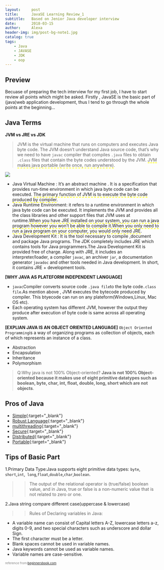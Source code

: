 ```yaml
---
layout:     post
title:      JavaSE Learning Review_1
subtitle:   Based on Jenior Java developer interview 
date:       2018-03-15
author:     Alexa
header-img: img/post-bg-note1.jpg
catalog: true
tags:
    - Java
    - JAVASE
    - JDK
    - oop
---
```


## Preview

Becuase of preparing the tech interview for my first job, I have to start review all points which might be asked. Firstly , JavaSE is the basic part of (java)web application development, thus I tend to go through the whole points at the beginning...

## Java Terms

**JVM vs JRE vs JDK** 

>JVM is the virtual machine that runs on computers and executes Java byte code. The JVM doesn’t understand Java source code, that’s why we need to have `javac` compiler that compiles `.java` files to obtain `.class` files that contain the byte codes understood by the JVM. <span style="border-bottom:2px dashed yellow;">JVM makes java portable (write once, run anywhere)</span>. 

![](https://beginnersbook.com/wp-content/uploads/2013/05/JVM.jpg)
* Java Virtual Machine : It’s an abstract machine . It is a specification that provides run-time environment in which java byte code can be executed. <span style="border-bottom:2px dashed yellow;">The primary function of JVM is to execute the byte code produced by compiler</span>.
* Java Runtime Environment: it refers to a runtime environment in which java byte code can be executed. It implements the JVM and provides all the class libraries and other support files that JVM uses at runtime.<span style="border-bottom:2px dashed yellow;">When you have JRE installed on your system, you can run a java program however you won’t be able to compile it.When you only need to run a java program on your computer,  you would only need JRE</span>. 
* Java Development Kit : It is the tool necessary to compile ,document and package Java programs. The JDK completely includes JRE which contains tools for Java programmers.The Java Development Kit is provided free of charge. Along with JRE, it includes an interpreter/loader, a compiler `javac`, an archiver `jar`, a documentation generator `javadoc` and other tools needed in Java development. In short, it contains JRE + development tools.

**[WHY JAVA AS PLATEFORM INDEPENDENT LANGUAGE]**
* `javac`Compiler converts source code `.java file`to the byte code`.class file`.As mention above , JVM executes the bytecode produced by compiler. This btyecode can run on any plateform(Windows,Linux, Mac OS etc). 
* Each operating system has different JVM, however the output they produce after execution of byte code is same across all operating system.

**[EXPLIAN JAVA IS AN OBJECT ORIENTED LANGUAGE]**
`Object Oriented Programming`is a way of organizing programs as collection of objects, each of which represents an instance of a class.
- Abstraction 
- Encapsulation
- Inheritance
- Polymorphism

>Q:Why java is not 100% Object-oriented?
**Java is not 100% Object-oriented because it makes use of eight primitive datatypes such as boolean, byte, char, int, float, double, long, short which are not objects**.

## Pros of Java 
* [Simple](#){:target="_blank"} 
* [Robust Language](#){:target="_blank"} 
* [multithreading](#){:target="_blank"}
* [Secure](#){:target="_blank"} 
* [Distributed](#){:target="_blank"} 
* [Portable](#){:target="_blank"} 

## Tips of Basic Part
1.Primary Data Type:Java supports eight primitive data types: `byte`,` short`,`int`,` long`,`float`,`double`,`char`,`boolean`.
>>The output of the relational operator is (true/false) boolean value, and in Java, true or false is a non-numeric value that is not related to zero or one.

2.Java string compare different case(uppercase & lowercase)
>>Rules of Declaring variables in Java:
* A variable name can consist of Capital letters A-Z, lowercase letters a-z, digits 0-9, and two special characters such as underscore and dollar Sign.
* The first character must be a letter.
* Blank spaces cannot be used in variable names.
* Java keywords cannot be used as variable names.
* Variable names are case-sensitive.
  

<p style="color:gray;font-size:10px">reference from:<a href="https://beginnersbook.com/2013/05/java-introduction">beginnersbook.com<a>


